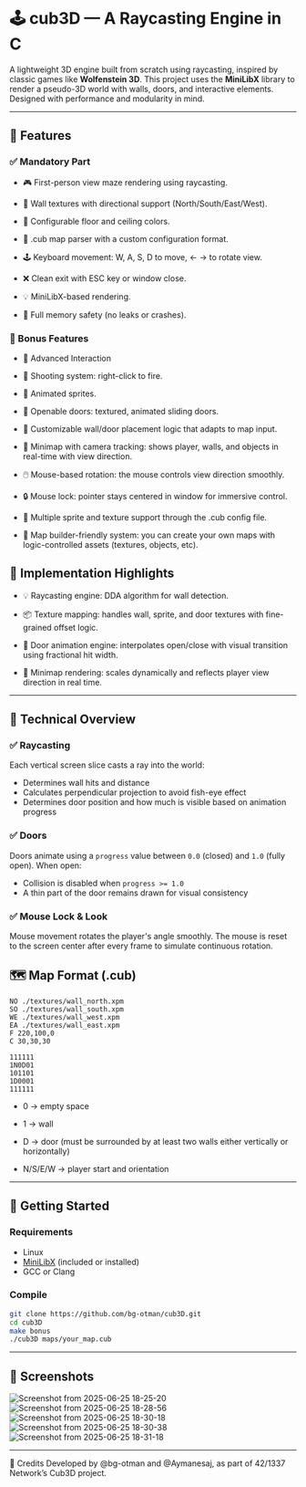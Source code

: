 # 🕹️ cub3D — A Raycasting Engine in C

A lightweight 3D engine built from scratch using raycasting, inspired by classic games like **Wolfenstein 3D**. This project uses the **MiniLibX** library to render a pseudo-3D world with walls, doors, and interactive elements. Designed with performance and modularity in mind.

---

## 📸 Features

### ✅ Mandatory Part
- 🎮 First-person view maze rendering using raycasting.

- 🧱 Wall textures with directional support (North/South/East/West).

- 🌈 Configurable floor and ceiling colors.

- 📁 .cub map parser with a custom configuration format.

- 🕹️ Keyboard movement: W, A, S, D to move, ← → to rotate view.

- ❌ Clean exit with ESC key or window close.

- 💡 MiniLibX-based rendering.

- 🧪 Full memory safety (no leaks or crashes).

### 🌟 Bonus Features
- 🎯 Advanced Interaction

- 🔫 Shooting system: right-click to fire.

- 🧠 Animated sprites.

- 🚪 Openable doors: textured, animated sliding doors.

- 🧱 Customizable wall/door placement logic that adapts to map input.

- 🧭 Minimap with camera tracking: shows player, walls, and objects in real-time with view direction.

- 🖱️ Mouse-based rotation: the mouse controls view direction smoothly.

- 🔒 Mouse lock: pointer stays centered in window for immersive control.
  
- 🎨 Multiple sprite and texture support through the .cub config file.

- 🧰 Map builder-friendly system: you can create your own maps with logic-controlled assets (textures, objects, etc).

## 🧠 Implementation Highlights

- 💡 Raycasting engine: DDA algorithm for wall detection.

- 📦 Texture mapping: handles wall, sprite, and door textures with fine-grained offset logic.

- 🚶 Door animation engine: interpolates open/close with visual transition using fractional hit width.

- 🧭 Minimap rendering: scales dynamically and reflects player view direction in real time.

---

## 🧠 Technical Overview

### ✅ Raycasting

Each vertical screen slice casts a ray into the world:
- Determines wall hits and distance
- Calculates perpendicular projection to avoid fish-eye effect
- Determines door position and how much is visible based on animation progress

### ✅ Doors

Doors animate using a `progress` value between `0.0` (closed) and `1.0` (fully open). When open:
- Collision is disabled when `progress >= 1.0`
- A thin part of the door remains drawn for visual consistency

### ✅ Mouse Lock & Look

Mouse movement rotates the player's angle smoothly. The mouse is reset to the screen center after every frame to simulate continuous rotation.

## 🗺️ Map Format (.cub)

```cub
NO ./textures/wall_north.xpm
SO ./textures/wall_south.xpm
WE ./textures/wall_west.xpm
EA ./textures/wall_east.xpm
F 220,100,0
C 30,30,30

111111
1N0D01
101101
1D0001
111111
```
- 0 → empty space

- 1 → wall

- D → door (must be surrounded by at least two walls either vertically or horizontally)

- N/S/E/W → player start and orientation

---

## 🚀 Getting Started

### Requirements
- Linux
- [MiniLibX](https://harm-smits.github.io/42docs/libs/minilibx) (included or installed)
- GCC or Clang

### Compile

```bash
git clone https://github.com/bg-otman/cub3D.git
cd cub3D
make bonus
./cub3D maps/your_map.cub
```
---
## 📸 Screenshots

![Screenshot from 2025-06-25 18-25-20](https://github.com/user-attachments/assets/0c925068-e8ad-4565-950e-5fb5bf894b59)
![Screenshot from 2025-06-25 18-28-56](https://github.com/user-attachments/assets/16dd90cf-0b73-42d7-9d6f-38e9c10adfb5)
![Screenshot from 2025-06-25 18-30-18](https://github.com/user-attachments/assets/6eac0b82-79bc-47b8-82b6-23c3d0aae69d)
![Screenshot from 2025-06-25 18-30-38](https://github.com/user-attachments/assets/407f709a-4e5a-4b3d-85a9-f3b223de7331)
![Screenshot from 2025-06-25 18-31-18](https://github.com/user-attachments/assets/18591326-a47c-4b12-ba52-e0bfbd12667b)

---
🙌 Credits
Developed by @bg-otman and @Aymanesaj, as part of 42/1337 Network’s Cub3D project.


